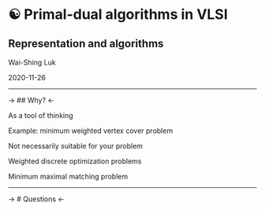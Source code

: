 # ☯  Primal-dual algorithms in VLSI

## Representation and algorithms

Wai-Shing Luk

2020-11-26

---

-> ## Why? <-

As a tool of thinking

Example: minimum weighted vertex cover problem

Not necessarily suitable for your problem

Weighted discrete optimization problems

Minimum maximal matching problem

---

-> # Questions <-
